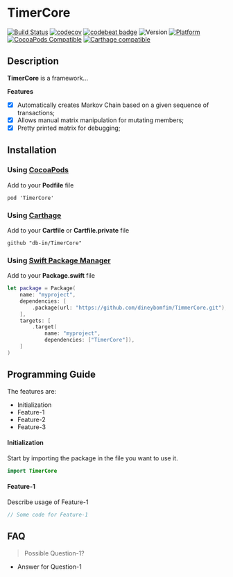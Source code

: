 # TimerCore

[![Build Status](https://travis-ci.org/db-in/TimerCore.svg?branch=master)](https://travis-ci.org/db-in/TimerCore)
[![codecov](https://codecov.io/gh/db-in/TimerCore/branch/master/graph/badge.svg)](https://codecov.io/gh/db-in/TimerCore)
[![codebeat badge](https://codebeat.co/badges/5563135f-7e49-4e66-aa44-b4f6fbb9b331)](https://codebeat.co/projects/github-com-db-in-TimerCore-master)
![Version](https://img.shields.io/badge/swift-4.1-red.svg)
[![Platform](https://img.shields.io/cocoapods/p/TimerCore.svg?style=flat)](https://db-in.github.io/TimerCore)
[![CocoaPods Compatible](https://img.shields.io/cocoapods/v/TimerCore.svg)](https://img.shields.io/cocoapods/v/TimerCore.svg)
[![Carthage compatible](https://img.shields.io/badge/Carthage-compatible-4BC51D.svg?style=flat)](https://github.com/Carthage/Carthage)

## Description
**TimerCore** is a framework...

**Features**

- [x] Automatically creates Markov Chain based on a given sequence of transactions;
- [x] Allows manual matrix manipulation for mutating members;
- [x] Pretty printed matrix for debugging;

## Installation

### Using [CocoaPods](https://cocoapods.org)

Add to your **Podfile** file

```
pod 'TimerCore'
```

### Using [Carthage](https://github.com/Carthage/Carthage)

Add to your **Cartfile** or **Cartfile.private** file

```
github "db-in/TimerCore"
```

### Using [Swift Package Manager](https://swift.org/package-manager)

Add to your **Package.swift** file

```swift
let package = Package(
    name: "myproject",
    dependencies: [
        .package(url: "https://github.com/dineybomfim/TimmerCore.git"),
    ],
    targets: [
        .target(
            name: "myproject",
            dependencies: ["TimerCore"]),
    ]
)
```

## Programming Guide
The features are:

- Initialization
- Feature-1
- Feature-2
- Feature-3

#### Initialization
Start by importing the package in the file you want to use it.

```swift
import TimerCore
```

#### Feature-1
Describe usage of Feature-1

```swift
// Some code for Feature-1
```

## FAQ
> Possible Question-1?

- Answer for Question-1
